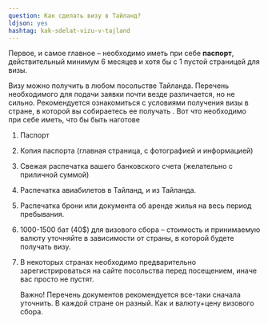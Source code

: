 ```yaml
---
question: Как сделать визу в Тайланд?
ldjson: yes
hashtag: kak-sdelat-vizu-v-tajland
---
```


Первое, и самое главное – необходимо иметь при себе **паспорт**, действительный минимум 6 месяцев и хотя бы с 1 пустой страницей для визы.

Визу можно получить в любом посольстве Тайланда. Перечень необходимого для подачи заявки почти везде различается, но не сильно. Рекомендуется ознакомиться с условиями получения визы в стране, в которой вы собираетесь ее получать . Вот что необходимо при себе иметь, что бы быть наготове

1. Паспорт
2. Копия паспорта (главная страница, с фотографией и информацией)
3. Свежая распечатка вашего банковского счета (желательно с приличной суммой)
4. Распечатка авиабилетов в Тайланд, и из Тайланда.
5. Распечатка брони или документа об аренде жилья на весь период пребывания.
6. 1000-1500 бат (40$) для визового сбора – стоимость и принимаемую валюту уточняйте в зависимости от страны, в которой будете получать визу.
7. В некоторых странах необходимо предварительно зарегистрироваться на сайте посольства перед посещением, иначе вас просто не пустят.  
      
    Важно! Перечень документов рекомендуется все-таки сначала уточнить. В каждой стране он разный. Как и валюту+цену визового сбора.
